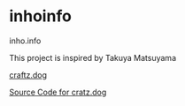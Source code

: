 # inhoinfo
inho.info

This project is inspired by Takuya Matsuyama

[craftz.dog](https://craftz.dog)

[Source Code for cratz.dog](https://github.com/craftzdog/craftzdog-homepage)
